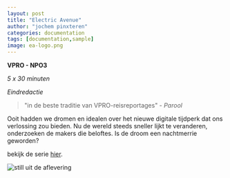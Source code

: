 ```yaml
---
layout: post
title: "Electric Avenue"
author: "jochem pinxteren"
categories: documentation
tags: [documentation,sample]
image: ea-logo.png
---
```


**VPRO - NPO3**

*5 x 30 minuten*

*Eindredactie*


> "in de beste traditie van VPRO-reisreportages" - *Parool*

Ooit hadden we dromen en idealen over het nieuwe digitale tijdperk dat ons verlossing zou bieden. Nu de wereld steeds sneller lijkt te veranderen, onderzoeken de makers die beloftes. Is de droom een nachtmerrie geworden?



bekijk de serie [hier](https://www.npostart.nl/electric-avenue/VPWON_1344261).

![still uit de aflevering](/assets/images/ea-shotspotter.jpg)
